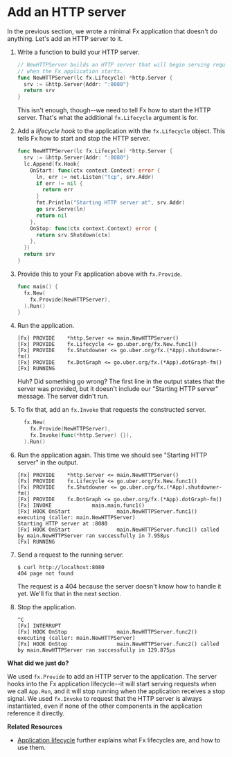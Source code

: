 # Add an HTTP server

In the previous section, we wrote a minimal Fx application
that doesn't do anything.
Let's add an HTTP server to it.

1. Write a function to build your HTTP server.

   ```go mdox-exec='region ex/get-started/02-http-server/main.go partial'
   // NewHTTPServer builds an HTTP server that will begin serving requests
   // when the Fx application starts.
   func NewHTTPServer(lc fx.Lifecycle) *http.Server {
     srv := &http.Server{Addr: ":8080"}
     return srv
   }
   ```

   This isn't enough, though--we need to tell Fx how to start the HTTP server.
   That's what the additional `fx.Lifecycle` argument is for.

2. Add a *lifecycle hook* to the application with the `fx.Lifecycle` object.
   This tells Fx how to start and stop the HTTP server.

   ```go mdox-exec='region ex/get-started/02-http-server/main.go full'
   func NewHTTPServer(lc fx.Lifecycle) *http.Server {
     srv := &http.Server{Addr: ":8080"}
     lc.Append(fx.Hook{
       OnStart: func(ctx context.Context) error {
         ln, err := net.Listen("tcp", srv.Addr)
         if err != nil {
           return err
         }
         fmt.Println("Starting HTTP server at", srv.Addr)
         go srv.Serve(ln)
         return nil
       },
       OnStop: func(ctx context.Context) error {
         return srv.Shutdown(ctx)
       },
     })
     return srv
   }
   ```

3. Provide this to your Fx application above with `fx.Provide`.

   ```go mdox-exec='region ex/get-started/02-http-server/main.go provide-server'
   func main() {
     fx.New(
       fx.Provide(NewHTTPServer),
     ).Run()
   }
   ```

4. Run the application.

   ```
   [Fx] PROVIDE    *http.Server <= main.NewHTTPServer()
   [Fx] PROVIDE    fx.Lifecycle <= go.uber.org/fx.New.func1()
   [Fx] PROVIDE    fx.Shutdowner <= go.uber.org/fx.(*App).shutdowner-fm()
   [Fx] PROVIDE    fx.DotGraph <= go.uber.org/fx.(*App).dotGraph-fm()
   [Fx] RUNNING
   ```

   Huh? Did something go wrong?
   The first line in the output states that the server was provided,
   but it doesn't include our "Starting HTTP server" message.
   The server didn't run.

5. To fix that, add an `fx.Invoke` that requests the constructed server.

   ```go mdox-exec='region ex/get-started/02-http-server/main.go app'
     fx.New(
       fx.Provide(NewHTTPServer),
       fx.Invoke(func(*http.Server) {}),
     ).Run()
   ```

6. Run the application again.
   This time we should see "Starting HTTP server" in the output.

   ```
   [Fx] PROVIDE    *http.Server <= main.NewHTTPServer()
   [Fx] PROVIDE    fx.Lifecycle <= go.uber.org/fx.New.func1()
   [Fx] PROVIDE    fx.Shutdowner <= go.uber.org/fx.(*App).shutdowner-fm()
   [Fx] PROVIDE    fx.DotGraph <= go.uber.org/fx.(*App).dotGraph-fm()
   [Fx] INVOKE             main.main.func1()
   [Fx] HOOK OnStart               main.NewHTTPServer.func1() executing (caller: main.NewHTTPServer)
   Starting HTTP server at :8080
   [Fx] HOOK OnStart               main.NewHTTPServer.func1() called by main.NewHTTPServer ran successfully in 7.958µs
   [Fx] RUNNING
   ```

7. Send a request to the running server.

   ```shell
   $ curl http://localhost:8080
   404 page not found
   ```

   The request is a 404 because the server doesn't know how to handle it yet.
   We'll fix that in the next section.

8. Stop the application.

   ```
   ^C
   [Fx] INTERRUPT
   [Fx] HOOK OnStop                main.NewHTTPServer.func2() executing (caller: main.NewHTTPServer)
   [Fx] HOOK OnStop                main.NewHTTPServer.func2() called by main.NewHTTPServer ran successfully in 129.875µs
   ```

**What did we just do?**

We used `fx.Provide` to add an HTTP server to the application.
The server hooks into the Fx application lifecycle--it will
start serving requests when we call `App.Run`,
and it will stop running when the application receives a stop signal.
We used `fx.Invoke` to request that the HTTP server is always instantiated,
even if none of the other components in the application reference it directly.

**Related Resources**

* [Application lifecycle](/lifecycle.md) further explains what Fx lifecycles are,
  and how to use them.

<!-- 
TODO: when the docs exist

**Related Resources**

* TODO: link to fx.Provide
* TODO: link to fx.Invoke

-->
